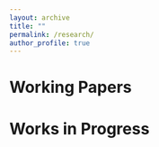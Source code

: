 ```yaml
---
layout: archive
title: ""
permalink: /research/
author_profile: true
---
```


Working Papers
======

Works in Progress
======